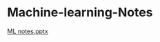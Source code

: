 # Machine-learning-Notes

[ML notes.pptx](https://github.com/AAKAAASSHHH24/Machine-Learning-MLOPS-Notes/files/8969587/ML.notes.pptx)
